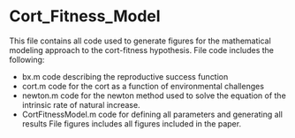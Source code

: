 # Cort_Fitness_Model
This file contains all code used to generate figures for the mathematical modeling approach to the cort-fitness hypothesis.
File code includes the following:
- bx.m code describing the reproductive success function
- cort.m code for the cort as a function of environmental challenges
- newton.m code for the newton method used to solve the equation of the intrinsic rate of natural increase.
- CortFitnessModel.m code for defining all parameters and generating all results
File figures includes all figures included in the paper.
